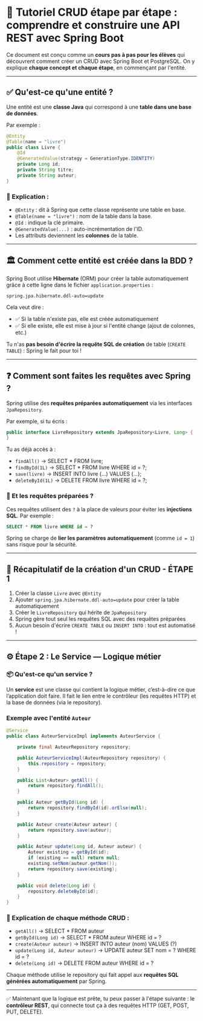 # 📝 Tutoriel CRUD étape par étape : comprendre et construire une API REST avec Spring Boot

Ce document est conçu comme un **cours pas à pas pour les élèves** qui découvrent comment créer un CRUD avec Spring Boot et PostgreSQL. On y explique **chaque concept et chaque étape**, en commençant par l'entité.

---

## ✅ Qu'est-ce qu'une entité ?

Une entité est une **classe Java** qui correspond à une **table dans une base de données**.

Par exemple :
```java
@Entity
@Table(name = "livre")
public class Livre {
    @Id
    @GeneratedValue(strategy = GenerationType.IDENTITY)
    private Long id;
    private String titre;
    private String auteur;
}
```

### 🧠 Explication :
- `@Entity` : dit à Spring que cette classe représente une table en base.
- `@Table(name = "livre")` : nom de la table dans la base.
- `@Id` : indique la clé primaire.
- `@GeneratedValue(...)` : auto-incrémentation de l'ID.
- Les attributs deviennent les **colonnes** de la table.

---

## 🏛️ Comment cette entité est créée dans la BDD ?

Spring Boot utilise **Hibernate** (ORM) pour créer la table automatiquement grâce à cette ligne dans le fichier `application.properties` :
```properties
spring.jpa.hibernate.ddl-auto=update
```

Cela veut dire :
- ✅ Si la table n'existe pas, elle est créée automatiquement
- ✅ Si elle existe, elle est mise à jour si l'entité change (ajout de colonnes, etc.)

Tu n'as **pas besoin d'écrire la requête SQL de création** de table (`CREATE TABLE`) : Spring le fait pour toi !

---

## ❓ Comment sont faites les requêtes avec Spring ?

Spring utilise des **requêtes préparées automatiquement** via les interfaces `JpaRepository`.

Par exemple, si tu écris :
```java
public interface LivreRepository extends JpaRepository<Livre, Long> {
}
```

Tu as déjà accès à :
- `findAll()` → SELECT * FROM livre;
- `findById(1L)` → SELECT * FROM livre WHERE id = ?;
- `save(livre)` → INSERT INTO livre (...) VALUES (...);
- `deleteById(1L)` → DELETE FROM livre WHERE id = ?;

### 🤝 Et les requêtes préparées ?
Ces requêtes utilisent des `?` à la place de valeurs pour éviter les **injections SQL**.
Par exemple :
```sql
SELECT * FROM livre WHERE id = ?
```

Spring se charge de **lier les paramètres automatiquement** (comme `id = 1`) sans risque pour la sécurité.

---

## 🔧 Récapitulatif de la création d'un CRUD - ÉTAPE 1

1. Créer la classe `Livre` avec `@Entity`
2. Ajouter `spring.jpa.hibernate.ddl-auto=update` pour créer la table automatiquement
3. Créer le `LivreRepository` qui hérite de `JpaRepository`
4. Spring gère tout seul les requêtes SQL avec des requêtes préparées
5. Aucun besoin d'écrire `CREATE TABLE` ou `INSERT INTO` : tout est automatisé !

---

## ⚙️ Étape 2 : Le Service — Logique métier

### 📦 Qu'est-ce qu'un service ?
Un **service** est une classe qui contient la logique métier, c’est-à-dire ce que l’application doit faire. Il fait le lien entre le contrôleur (les requêtes HTTP) et la base de données (via le repository).

### Exemple avec l'entité `Auteur`
```java
@Service
public class AuteurServiceImpl implements AuteurService {

    private final AuteurRepository repository;

    public AuteurServiceImpl(AuteurRepository repository) {
        this.repository = repository;
    }

    public List<Auteur> getAll() {
        return repository.findAll();
    }

    public Auteur getById(Long id) {
        return repository.findById(id).orElse(null);
    }

    public Auteur create(Auteur auteur) {
        return repository.save(auteur);
    }

    public Auteur update(Long id, Auteur auteur) {
        Auteur existing = getById(id);
        if (existing == null) return null;
        existing.setNom(auteur.getNom());
        return repository.save(existing);
    }

    public void delete(Long id) {
        repository.deleteById(id);
    }
}
```

### 🧠 Explication de chaque méthode CRUD :
- `getAll()` → SELECT * FROM auteur
- `getById(Long id)` → SELECT * FROM auteur WHERE id = ?
- `create(Auteur auteur)` → INSERT INTO auteur (nom) VALUES (?)
- `update(Long id, Auteur auteur)` → UPDATE auteur SET nom = ? WHERE id = ?
- `delete(Long id)` → DELETE FROM auteur WHERE id = ?

Chaque méthode utilise le repository qui fait appel aux **requêtes SQL générées automatiquement** par Spring.

---

✅ Maintenant que la logique est prête, tu peux passer à l'étape suivante : le **contrôleur REST**, qui connecte tout ça à des requêtes HTTP (GET, POST, PUT, DELETE).